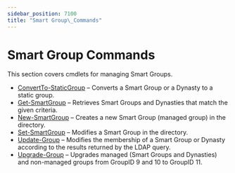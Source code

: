 ```yaml
---
sidebar_position: 7100
title: "Smart Group\_Commands"
---
```


# Smart Group Commands

This section covers cmdlets for managing Smart Groups.

* [ConvertTo-StaticGroup](ConvertToStaticGroup "ConvertTo-StaticGroup") – Converts a Smart Group or a Dynasty to a static group.
* [Get-SmartGroup](GetSmartGroup "Get-SmartGroup") – Retrieves Smart Groups and Dynasties that match the given criteria.
* [New-SmartGroup](NewSmartGroup "New-SmartGroup") – Creates a new Smart Group (managed group) in the directory.
* [Set-SmartGroup](SetSmartGroup "Set-SmartGroup") – Modifies a Smart Group in the directory.
* [Update-Group](UpdateGroup "Update-Group") – Modifies the membership of a Smart Group or Dynasty according to the results returned by the LDAP query.
* [Upgrade-Group](UpgradeGroup "Upgrade-Group") – Upgrades managed (Smart Groups and Dynasties) and non-managed groups from GroupID 9 and 10 to GroupID 11.